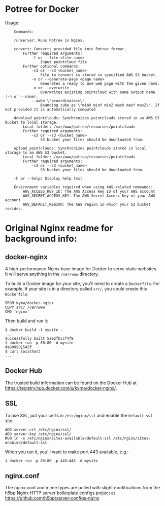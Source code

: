 Potree for Docker
=================
Usage:
```
	Commands:

	runserver: Runs Potree in Nginx. 

	convert: Converts provided file into Potree format. 
		Further required arguments: 
			-f or --file <file name>
				Input pointcloud file
		Further optional commands:
			-s3 or --s3 <bucket_name>
				File to convert is stored in specified AWS S3 bucket.
			-n or --generate-page <page name>
				Generates a ready to use web page with the given name.
			-o or --overwrite
				Overwrites existing pointcloud with same output name (-n or --name).
			--aabb \"<coordinates>\"
				Bounding cube as \"minX minY minZ maxX maxY maxZ\". If not provided it is automatically computed

	download_pointclouds: Synchronizes pointclouds stored in an AWS S3 bucket to local storage. 
		Local folder: /var/www/potree/resources/pointclouds
		Further required arguments:
			-s3 or --s3 <bucket_name>
				S3 bucket your files should be downloaded from.

	upload_pointclouds: Synchronizes pointclouds stored in local storage to an AWS S3 bucket.
		Local folder: /var/www/potree/resources/pointclouds
		Further required arguments:
			-s3 or --s3 <bucket_name>
				S3 bucket your files should be downloaded from.		

	-h or --help: Display help text

	Environment variables required when using AWS-related commands:
		AWS_ACCESS_KEY_ID: The AWS Access Key ID of your AWS account
		AWS_SECRET_ACCESS_KEY: The AWS Secret Access Key of your AWS account
		AWS_DEFAULT_REGION: The AWS region in which your S3 bucket resides.
```  
  
  
Original Nginx readme for background info:
==========================================
## docker-nginx


A high-performance Nginx base image for Docker to serve static websites. It will serve anything in the `/var/www` directory.

To build a Docker image for your site, you'll need to create a `Dockerfile`. For example, if your site is in a directory called `src/`, you could create this `Dockerfile`:

    FROM kyma/docker-nginx
    COPY src/ /var/www
    CMD 'nginx'

Then build and run it:

    $ docker build -t mysite .
    ...
    Successfully built 5ae2fb5cf4f8
    $ docker run -p 80:80 -d mysite
    da809981545f
    $ curl localhost
    ...

Docker Hub
----------
The trusted build information can be found on the Docker Hub at https://registry.hub.docker.com/u/kyma/docker-nginx/.

SSL
---

To use SSL, put your certs in `/etc/nginx/ssl` and enable the `default-ssl` site:

    ADD server.crt /etc/nginx/ssl/
    ADD server.key /etc/nginx/ssl/
    RUN ln -s /etc/nginx/sites-available/default-ssl /etc/nginx/sites-enabled/default-ssl

When you run it, you'll want to make port 443 available, e.g.:

    $ docker run -p 80:80 -p 443:443 -d mysite


nginx.conf
---------

The nginx.conf and mime.types are pulled with slight modifications from
the h5bp Nginx HTTP server boilerplate configs project at
https://github.com/h5bp/server-configs-nginx
